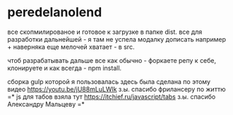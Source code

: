 # peredelanolend

все скопмилированое и готовое к загрузке в папке dist. 
все для разработки дальнейшей - я там не успела модалку дописать например + наверняка еще мелочей хватает - в src.

чтоб разрабатывать дальше все как обычно - форкаете репу к себе, клонируете и как всегда - npm install.

сборка gulp  которой я пользовалась здесь была сделана по этому видео https://youtu.be/jU88mLuLWlk з.ы. спасибо фрилансеру по життю =*
js для табов взяла тут https://itchief.ru/javascript/tabs з.ы. спасибо Александру Мальцеву =*
